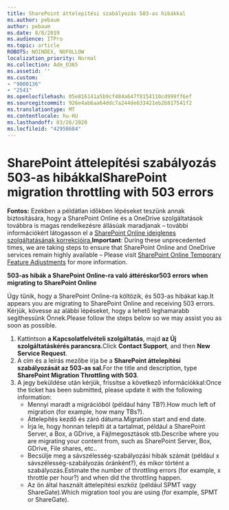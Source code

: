 ```yaml
---
title: SharePoint áttelepítési szabályozás 503-as hibákkal
ms.author: pebaum
author: pebaum
ms.date: 8/8/2019
ms.audience: ITPro
ms.topic: article
ROBOTS: NOINDEX, NOFOLLOW
localization_priority: Normal
ms.collection: Adm_O365
ms.assetid: ''
ms.custom:
- "9000136"
- "2541"
ms.openlocfilehash: 05e816141a5b9cf484a647f8154110cd999ff6ef
ms.sourcegitcommit: 926e4ab6aa64ddc7a244de633421eb2b817541f2
ms.translationtype: MT
ms.contentlocale: hu-HU
ms.lasthandoff: 03/26/2020
ms.locfileid: "42958684"
---
```

# <a name="sharepoint-migration-throttling-with-503-errors"></a><span data-ttu-id="3eb21-102">SharePoint áttelepítési szabályozás 503-as hibákkal</span><span class="sxs-lookup"><span data-stu-id="3eb21-102">SharePoint migration throttling with 503 errors</span></span>

<span data-ttu-id="3eb21-103">**Fontos:** Ezekben a példátlan időkben lépéseket teszünk annak biztosítására, hogy a SharePoint Online és a OneDrive szolgáltatások továbbra is magas rendelkezésre állásúak maradjanak – további információkért látogasson el a [SharePoint Online ideiglenes szolgáltatásának korrekcióira.](https://aka.ms/ODSPAdjustments)</span><span class="sxs-lookup"><span data-stu-id="3eb21-103">**Important**: During these unprecedented times, we are taking steps to ensure that SharePoint Online and OneDrive services remain highly available – Please visit [SharePoint Online Temporary Feature Adjustments](https://aka.ms/ODSPAdjustments) for more information.</span></span>

<span data-ttu-id="3eb21-104">**503-as hibák a SharePoint Online-ra való áttéréskor**</span><span class="sxs-lookup"><span data-stu-id="3eb21-104">**503 errors when migrating to SharePoint Online**</span></span>

<span data-ttu-id="3eb21-105">Úgy tűnik, hogy a SharePoint Online-ra költözik, és 503-as hibákat kap.</span><span class="sxs-lookup"><span data-stu-id="3eb21-105">It appears you are migrating to SharePoint Online and receiving 503 errors.</span></span> <span data-ttu-id="3eb21-106">Kérjük, kövesse az alábbi lépéseket, hogy a lehető leghamarabb segíthessünk Önnek.</span><span class="sxs-lookup"><span data-stu-id="3eb21-106">Please follow the steps below so we may assist you as soon as possible.</span></span> 

1. <span data-ttu-id="3eb21-107">Kattintson **a Kapcsolatfelvételi szolgáltatás**, majd **az Új szolgáltatáskérés parancsra.**</span><span class="sxs-lookup"><span data-stu-id="3eb21-107">Click **Contact Support**, and then **New Service Request**.</span></span>
2. <span data-ttu-id="3eb21-108">A cím és a leírás mezőbe írja be a **SharePoint áttelepítési szabályozását az 503-as sal.**</span><span class="sxs-lookup"><span data-stu-id="3eb21-108">For the title and description, type **SharePoint Migration Throttling with 503**.</span></span>
3. <span data-ttu-id="3eb21-109">A jegy beküldése után kérjük, frissítse a következő információkkal:</span><span class="sxs-lookup"><span data-stu-id="3eb21-109">Once the ticket has been submitted, please update it with the following information:</span></span>
    - <span data-ttu-id="3eb21-110">Mennyi maradt a migrációból (például hány TB?).</span><span class="sxs-lookup"><span data-stu-id="3eb21-110">How much left of migration (for example, how many TBs?).</span></span>
    - <span data-ttu-id="3eb21-111">Áttelepítés kezdő és záró dátuma.</span><span class="sxs-lookup"><span data-stu-id="3eb21-111">Migration start and end date.</span></span>
    - <span data-ttu-id="3eb21-112">Írja le, hogy honnan telepíti át a tartalmat, például a SharePoint Server, a Box, a GDrive, a Fájlmegosztások stb.</span><span class="sxs-lookup"><span data-stu-id="3eb21-112">Describe where you are migrating your content from, such as SharePoint Server, Box, GDrive, File shares, etc..</span></span>
    - <span data-ttu-id="3eb21-113">Becsülje meg a sávszélesség-szabályozási hibák számát (például x sávszélesség-szabályozás óránként?), és mikor történt a szabályozás.</span><span class="sxs-lookup"><span data-stu-id="3eb21-113">Estimate the number of throttling errors (for example, x throttle per hour?) and when did the throttling happen.</span></span>
    - <span data-ttu-id="3eb21-114">Az ön által használt áttelepítési eszköz (például SPMT vagy ShareGate).</span><span class="sxs-lookup"><span data-stu-id="3eb21-114">Which migration tool you are using (for example, SPMT or ShareGate).</span></span>


